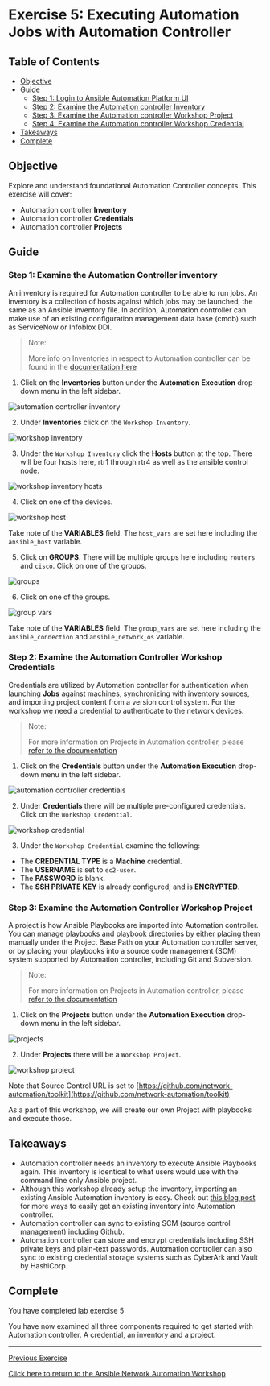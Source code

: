 # Exercise 5: Executing Automation Jobs with Automation Controller

## Table of Contents

* [Objective](#objective)
* [Guide](#guide)
   * [Step 1: Login to Ansible Automation Platform UI](#step-1-login-to-ansible-automation-platform)
   * [Step 2: Examine the Automation controller Inventory](#step-2-examine-the-automation-controller-inventory)
   * [Step 3: Examine the Automation controller Workshop Project](#step-3-examine-the-automation-controller-workshop-project)
   * [Step 4: Examine the Automation controller Workshop Credential](#step-4-examine-the-automation-controller-workshop-credential)
* [Takeaways](#takeaways)
* [Complete](#complete)

## Objective

Explore and understand foundational Automation Controller concepts. This exercise will cover:

* Automation controller **Inventory**
* Automation controller **Credentials**
* Automation controller **Projects**

## Guide

### Step 1: Examine the Automation Controller inventory

An inventory is required for Automation controller to be able to run jobs.  An inventory is a collection of hosts against which jobs may be launched, the same as an Ansible inventory file. In addition, Automation controller can make use of an existing configuration management data base (cmdb) such as ServiceNow or Infoblox DDI.

> Note:
>
> More info on Inventories in respect to Automation controller can be found in the [documentation here](https://docs.redhat.com/en/documentation/red_hat_ansible_automation_platform/2.5/html/getting_started_with_ansible_automation_platform/assembly-gs-auto-dev#proc-gs-auto-dev-create-automation-decision-proj)

1. Click on the **Inventories** button under the **Automation Execution** drop-down menu in the left sidebar.

![automation controller inventory](images/inventories.png)

2. Under **Inventories** click on the `Workshop Inventory`.

![workshop inventory](images/workshop_inventory.png)

3. Under the `Workshop Inventory` click the **Hosts** button at the top. There will be four hosts here, rtr1 through rtr4 as well as the ansible control node.

![workshop inventory hosts](images/workshop_inventory_hosts.png)

4. Click on one of the devices.

![workshop host](images/workshop_host.png)

Take note of the **VARIABLES** field. The `host_vars` are set here including the `ansible_host` variable.

5. Click on **GROUPS**. There will be multiple groups here including `routers` and `cisco`.  Click on one of the groups.

![groups](images/groups.png)

6. Click on one of the groups.

![group vars](images/group_vars.png)

Take note of the **VARIABLES** field. The `group_vars` are set here including the `ansible_connection` and `ansible_network_os` variable.

### Step 2: Examine the Automation Controller Workshop Credentials

Credentials are utilized by Automation controller for authentication when launching **Jobs** against machines, synchronizing with inventory sources, and importing project content from a version control system. For the workshop we need a credential to authenticate to the network devices.

> Note:
>
> For more information on Projects in Automation controller, please [refer to the documentation](https://docs.ansible.com/automation-controller/latest/html/userguide/credentials.html)

1. Click on the **Credentials** button under the **Automation Execution** drop-down menu in the left sidebar.

![automation controller credentials](images/credentials.png)

2. Under **Credentials** there will be multiple pre-configured credentials. Click on the `Workshop Credential`.

![workshop credential](images/workshop_credential.png)

3. Under the `Workshop Credential` examine the following:

* The **CREDENTIAL TYPE** is a **Machine** credential.
* The **USERNAME** is set to `ec2-user`.
* The **PASSWORD** is blank.
* The **SSH PRIVATE KEY** is already configured, and is **ENCRYPTED**.

### Step 3: Examine the Automation Controller Workshop Project

A project is how Ansible Playbooks are imported into Automation controller. You can manage playbooks and playbook directories by either placing them manually under the Project Base Path on your Automation controller server, or by placing your playbooks into a source code management (SCM) system supported by Automation controller, including Git and Subversion.

> Note:
>
> For more information on Projects in Automation controller, please [refer to the documentation](https://docs.redhat.com/en/documentation/red_hat_ansible_automation_platform/2.5/html/getting_started_with_ansible_automation_platform/assembly-gs-auto-op#proc-gs-auto-op-projects)

1. Click on the **Projects** button under the **Automation Execution** drop-down menu in the left sidebar.

![projects](images/projects.png)

2. Under **Projects** there will be a `Workshop Project`.

![workshop project](images/workshop_project.png)

Note that Source Control URL is set to [https://github.com/network-automation/toolkit](https://github.com/network-automation/toolkit)

As a part of this workshop, we will create our own Project with playbooks and execute those.

## Takeaways

* Automation controller needs an inventory to execute Ansible Playbooks again.  This inventory is identical to what users would use with the command line only Ansible project.
* Although this workshop already setup the inventory, importing an existing Ansible Automation inventory is easy.  Check out [this blog post](https://www.ansible.com/blog/three-quick-ways-to-move-your-ansible-inventory-into-red-hat-ansible-tower) for more ways to easily get an existing inventory into Automation controller.
* Automation controller can sync to existing SCM (source control management) including Github.
* Automation controller can store and encrypt credentials including SSH private keys and plain-text passwords. Automation controller can also sync to existing credential storage systems such as CyberArk and Vault by HashiCorp.

## Complete

You have completed lab exercise 5

You have now examined all three components required to get started with Automation controller.  A credential, an inventory and a project.

---
[Previous Exercise](../4-explore-aap-2.5/README.md)

[Click here to return to the Ansible Network Automation Workshop](../README.md)
